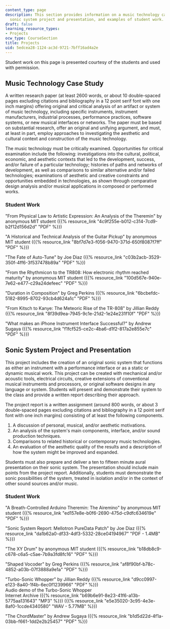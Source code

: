 ```yaml
---
content_type: page
description: This section provides information on a music technology case study, a
  sonic system project and presentation, and examples of student work.
draft: false
learning_resource_types:
- Projects
ocw_type: CourseSection
title: Projects
uid: 5edcea28-1124-ac3d-9721-7bff16ad4a2e
---
```

Student work on this page is presented courtesy of the students and used with permission.

## Music Technology Case Study

A written research paper (at least 2600 words, or about 10 double-spaced pages excluding citations and bibliography in a 12 point serif font with one inch margins) offering original and critical analysis of an artifact or system of music technology, including specific instruments, instrument manufacturers, industrial processes, performance practices, software systems, or new musical interfaces or networks. The paper must be based on substantial research, offer an original and unifying argument, and must, at least in part, employ approaches to investigating the aesthetic and cultural context and construction of the music technology.

The music technology must be critically examined. Opportunities for critical examination include the following: investigations into the cultural, political, economic, and aesthetic contexts that led to the development, success, and/or failure of a particular technology; histories of paths and networks of development, as well as comparisons to similar alternative and/or failed technologies; examinations of aesthetic and creative constraints and opportunities embedded in technologies, as shown through comparative design analysis and/or musical applications in composed or performed works.

### Student Work

"From Physical Law to Artistic Expression: An Analysis of the Theremin" by anonymous MIT student ({{% resource_link "4c9f255e-b012-c314-7cd9-b2f12d156d2d" "PDF" %}})

"A Historical and Technical Analysis of the Guitar Pickup" by anonymous MIT student ({{% resource_link "8bf7d7e3-f056-9470-371d-650f8087f7ff" "PDF" %}})

"The Fate of Auto-Tune" by Joe Diaz ({{% resource_link "c03b2acb-3529-350f-4ff6-3f537478b89a" "PDF" %}})

"From the Rhythmicon to the TR808: How electronic rhythm reached maturity" by anonymous MIT student ({{% resource_link "100d567e-940e-7e62-e477-c29a24defeec" "PDF" %}})

"Duration in Composition" by Greg Perkins ({{% resource_link "6bcbefdc-5182-8995-8702-93cb4d624a1c" "PDF" %}})

"From Kitsch to Kanye: The Meteoric Rise of the TR-808" by Jillian Reddy ({{% resource_link "8f39d9ea-7945-9c1e-21d2-1e24e231f10f" "PDF" %}})

"What makes an iPhone Instrument Interface Successful?" by Andrew Sugaya ({{% resource_link "f1fcf525-ce2c-4ba6-d1f2-817a2e855e7c" "PDF" %}})

## Sonic System Project and Presentation

This project includes the creation of an original sonic system that functions as either an instrument with a performance interface or as a static or dynamic musical work. This project can be created with mechanical and/or acoustic tools, electrical circuits, creative extensions of conventional musical instruments and processors, or original software designs in any language or system. Students will present and demonstrate their system to the class and provide a written report describing their approach.

The project report is a written assignment (around 800 words, or about 3 double-spaced pages excluding citations and bibliography in a 12 point serif font with one inch margins) consisting of at least the following components.

1. A discussion of personal, musical, and/or aesthetic motivations.
2. An analysis of the system's main components, interface, and/or sound production techniques.
3. Comparisons to related historical or contemporary music technologies.
4. An evaluation of the aesthetic quality of the results and a description of how the system might be improved and expanded.

Students must also prepare and deliver a ten to fifteen minute aural presentation on their sonic system. The presentation should include main points from the project report. Additionally, students must demonstrate the sonic possibilities of the system, treated in isolation and/or in the context of other sound sources and/or music.

### Student Work

"A Breath-Controlled Arduino Theremin: The Airemino" by anonymous MIT student ({{% resource_link "ed157e8e-b0f6-2690-475d-c9dfc634619e" "PDF" %}})

"Sonic System Report: Mellotron PureData Patch" by Joe Diaz ({{% resource_link "da1b62a0-df33-4df3-5332-28ce04194967" "PDF - 1.4MB" %}})

"The XY Drum" by anonymous MIT student ({{% resource_link "b18db8c9-c678-c6a5-c5ae-7b9a3fd8fc16" "PDF" %}})

"Shaped Vocoder" by Greg Perkins ({{% resource_link "af8f90bf-b78c-4852-a03b-07f3888a9e1a" "PDF" %}})

"Turbo-Sonic Whopper" by Jillian Reddy ({{% resource_link "d9cc0997-e123-8a40-1f4b-6ec0f1239966" "PDF" %}})   
Audio demo of the Turbo-Sonic Whopper   
Internet Archive ({{% resource_link "b69b6e91-8e23-41f6-a13b-5775aa131643" "MP3" %}}) ({{% resource_link "e5e35020-3c95-4e3e-8af0-1ccde4340580" "WAV - 5.77MB" %}}) 

"The ChordMaster" by Andrew Sugaya ({{% resource_link "b1d5d22d-4f1a-03bb-f661-1dd2e2b25457" "PDF" %}})